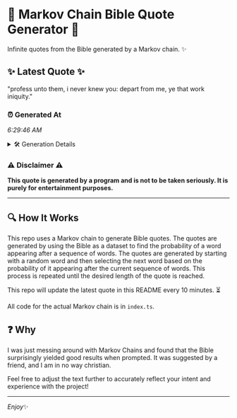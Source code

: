 # 📖 Markov Chain Bible Quote Generator 📖

Infinite quotes from the Bible generated by a Markov chain. ✨

## ✨ Latest Quote ✨
"profess unto them, i never knew you: depart from me, ye that work iniquity."

### ⏰ Generated At
*6:29:46 AM*

<details>
    <summary>🛠️ Generation Details</summary>
    <p>
        <strong>🌱 Seed:</strong> profess<br>
        <strong>🔄 Iterations:</strong> 13<br>
        <strong>📜 Context History:</strong><br>[ profess ]: unto<br>[ profess, unto ]: them,<br>[ profess, unto, them, ]: i<br>[ profess, unto, them,, i ]: never<br>[ profess, unto, them,, i, never ]: knew<br>[ profess, unto, them,, i, never, knew ]: you:<br>[ unto, them,, i, never, knew, you: ]: depart<br>[ them,, i, never, knew, you:, depart ]: from<br>[ i, never, knew, you:, depart, from ]: me,<br>[ never, knew, you:, depart, from, me, ]: ye<br>[ knew, you:, depart, from, me,, ye ]: that<br>[ you:, depart, from, me,, ye, that ]: work<br>[ depart, from, me,, ye, that, work ]: iniquity.<br>
    </p>
</details>

### ⚠️ Disclaimer ⚠️
**This quote is generated by a program and is not to be taken seriously. It is purely for entertainment purposes.**

---

## 🔍 How It Works

This repo uses a Markov chain to generate Bible quotes. The quotes are generated by using the Bible as a dataset to find the probability of a word appearing after a sequence of words. The quotes are generated by starting with a random word and then selecting the next word based on the probability of it appearing after the current sequence of words. This process is repeated until the desired length of the quote is reached.

This repo will update the latest quote in this README every 10 minutes. ⏳

All code for the actual Markov chain is in `index.ts`.

## ❓ Why

I was just messing around with Markov Chains and found that the Bible surprisingly yielded good results when prompted. 
It was suggested by a friend, and I am in no way christian.

Feel free to adjust the text further to accurately reflect your intent and experience with the project!

---

*Enjoy*✨
